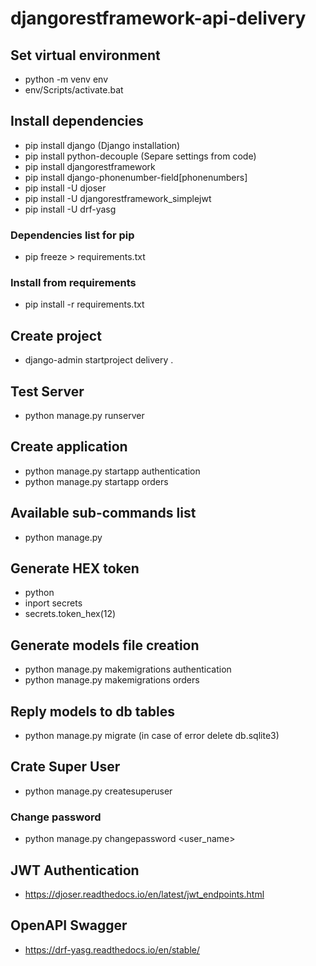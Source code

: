 # djangorestframework-api-delivery

## Set virtual environment
- python -m venv env
- env/Scripts/activate.bat

## Install dependencies
- pip install django (Django installation)
- pip install python-decouple (Separe settings from code)
- pip install djangorestframework
- pip install django-phonenumber-field[phonenumbers]
- pip install -U djoser
- pip install -U djangorestframework_simplejwt
- pip install -U drf-yasg

### Dependencies list for pip
- pip freeze > requirements.txt

### Install from requirements
- pip install -r requirements.txt

## Create project
- django-admin startproject delivery .

## Test Server
- python manage.py runserver

## Create application
- python manage.py startapp authentication
- python manage.py startapp orders

## Available sub-commands list
- python manage.py

## Generate HEX token
- python
- inport secrets
- secrets.token_hex(12)

## Generate models file creation
- python manage.py makemigrations authentication
- python manage.py makemigrations orders

## Reply models to db tables
- python manage.py migrate (in case of error delete db.sqlite3)

## Crate Super User
- python manage.py createsuperuser

### Change password
- python manage.py changepassword <user_name>

## JWT Authentication
- https://djoser.readthedocs.io/en/latest/jwt_endpoints.html

## OpenAPI Swagger
- https://drf-yasg.readthedocs.io/en/stable/